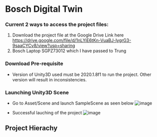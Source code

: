 # Bosch Digital Twin

### Current 2 ways to access the project files:
1. Download the project file at the Google Drive Link here https://drive.google.com/file/d/1nLYiE6tKn-VuaBJ-lygrG3-9saaCYCv8/view?usp=sharing
2. Bosch Laptop SGPZ73012 which I have passed to Trung 

### Download Pre-requisite
- Version of Unity3D used must be 2020.1.8f1 to run the project. Other version will result in inconsistencies.

### Launching Unity3D Scene

- Go to Asset/Scene and launch SampleScene as seen below 
![image](https://user-images.githubusercontent.com/38741564/199883763-6d37a470-3a0e-4577-bca0-73a3fd9614aa.png)

- Successful lauching of the project
![image](https://user-images.githubusercontent.com/38741564/199883200-5a3a5504-83f7-483c-bf3b-7b9d7e14c7b2.png)


Project Hierachy
- 

